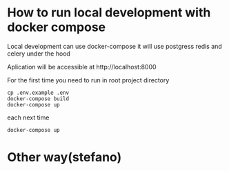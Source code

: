 How to run local development with docker compose
=

Local development can use docker-compose
it will use postgress redis and celery under the hood

Aplication will be accessible at http://localhost:8000

For the first time you need to run in root project directory
```shell
cp .env.example .env
docker-compose build
docker-compose up
```

each next time

```shell
docker-compose up
```

Other way(stefano)
=
